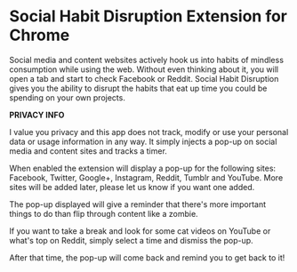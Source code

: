 # Social Habit Disruption Extension for Chrome

Social media and content websites actively hook us into habits of mindless consumption while using the web. Without even thinking about it, you will open a tab and start to check Facebook or Reddit. Social Habit Disruption gives you the ability to disrupt the habits that eat up time you could be spending on your own projects.


**PRIVACY INFO**

I value you privacy and this app does not track, modify or use your personal data or usage information in any way. It simply injects a pop-up on social media and content sites and tracks a timer.


When enabled the extension will display a pop-up for the following sites: Facebook, Twitter, Google+, Instagram, Reddit, Tumblr and YouTube. More sites will be added later, please let us know if you want one added.

The pop-up displayed will give a reminder that there's more important things to do than flip through content like a zombie.

If you want to take a break and look for some cat videos on YouTube or what's top on Reddit, simply select a time and dismiss the pop-up.

After that time, the pop-up will come back and remind you to get back to it!